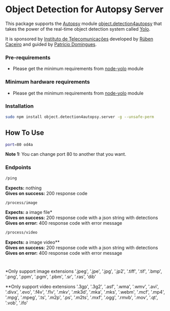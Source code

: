 # Object Detection for Autopsy Server
This package supports the [Autopsy](https://www.autopsy.com) module [object.detection4autopsy](https://github.com/rcaceiro/obejct.detection4autopsy) that takes the power of the real-time object detection system called [Yolo](https://pjreddie.com/darknet/yolo/).

It is sponsored by [Instituto de Telecomunicações](https://www.it.pt) developed by [Rúben Caceiro](https://github.com/rcaceiro) and guided by [Patrício Domingues](https://scholar.google.com/citations?user=LPwSQ2EAAAAJ&hl=en).

### Pre-requirements
* Please get the minimum requirements from [node-yolo](https://github.com/rcaceiro/node-yolo) module 

### Minimum hardware requirements
* Please get the minimum requirements from [node-yolo](https://github.com/rcaceiro/node-yolo) module 

### Installation
```bash
sudo npm install object.detection4autopsy.server -g --unsafe-perm
```

## How To Use
```bash
port=80 od4a
```

**Note 1:** You can change port 80 to another that you want. 

### Endpoints

```html
/ping
```
**Expects:** nothing
<br>**Gives on success:** 200 response code

```html
/process/image
```
**Expects:** a image file*
<br>**Gives on success:** 200 response code with a json string with detections
<br>**Gives on error:** 400 response code with error message

```html
/process/video
```
**Expects:** a image video**
<br>**Gives on success:** 200 response code with a json string with detections
<br>**Gives on error:** 400 response code with error message

#
*Only support image extensions '.jpeg', '.jpe', '.jpg', '.jp2', '.tiff', '.tif', '.bmp', '.png', '.ppm', '.pgm', '.pbm', '.sr', '.ras', 'dib'

**Only support video extensions '.3gp', '.3g2', '.asf', '.wma', '.wmv', '.avi', '.divx', '.evo', '.f4v', '.flv', '.mkv', '.mk3d', '.mka', '.mks', '.webm', '.mcf', '.mp4', '.mpg', '.mpeg', '.ts', '.m2p', '.ps', '.m2ts', '.mxf', '.ogg', '.rmvb', '.mov', '.qt', '.vob', '.ifo'